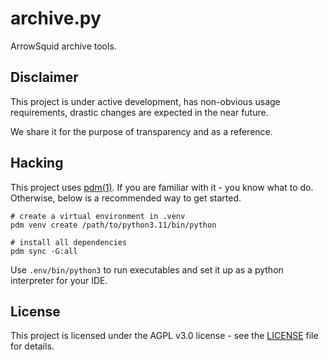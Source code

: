 # archive.py

ArrowSquid archive tools.

## Disclaimer

This project is under active development, has non-obvious usage requirements, 
drastic changes are expected in the near future.

We share it for the purpose of transparency and as a reference.

## Hacking

This project uses [pdm(1)](https://pdm.fming.dev/latest/). 
If you are familiar with it - you know what to do. 
Otherwise, below is a recommended way to get started.

```shell
# create a virtual environment in .venv
pdm venv create /path/to/python3.11/bin/python

# install all dependencies
pdm sync -G:all
```

Use `.env/bin/python3` to run executables and set it up as a python interpreter for your IDE.

## License

This project is licensed under the AGPL v3.0 license - see the [LICENSE](LICENSE.txt) file for details. 
